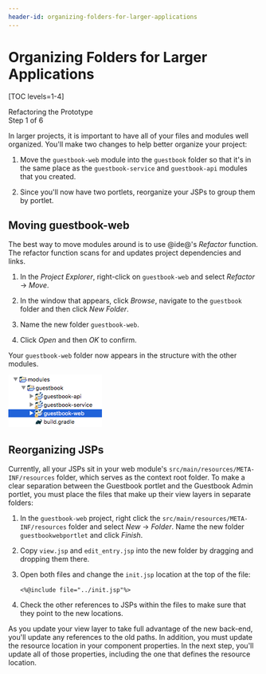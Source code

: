 ```yaml
---
header-id: organizing-folders-for-larger-applications
---
```


# Organizing Folders for Larger Applications

[TOC levels=1-4]

<div class="learn-path-step">
    <p>Refactoring the Prototype<br>Step 1 of 6</p>
</div>

In larger projects, it is important to have all of your files and modules well 
organized. You'll make two changes to help better organize your project:

1.  Move the `guestbook-web` module into the `guestbook` folder so that it's in 
    the same place as the `guestbook-service` and `guestbook-api` modules that
    you created.
 
2.  Since you'll now have two portlets, reorganize your JSPs to group them by
    portlet.

## Moving guestbook-web

The best way to move modules around is to use @ide@'s *Refactor* function. The
refactor function scans for and updates project dependencies and links.

1.  In the *Project Explorer*, right-click on `guestbook-web` and select
    *Refactor* &rarr; *Move*.

2.  In the window that appears, click *Browse*, navigate to the `guestbook` 
    folder and then click *New Folder*.
 
3.  Name the new folder `guestbook-web`.

4.  Click *Open* and then *OK* to confirm.

Your `guestbook-web` folder now appears in the structure with the other modules.

![Figure 1: After you move it using the Refactor function, all of your modules are in the same folder..](../../../images/guestbook-refactor.png)

## Reorganizing JSPs

Currently, all your JSPs sit in your web module's 
`src/main/resources/META-INF/resources` folder, which serves as the context root 
folder. To make a clear separation between the Guestbook portlet and the 
Guestbook Admin portlet, you must place the files that make up their view layers 
in separate folders: 

1.  In the `guestbook-web` project, right click the
    `src/main/resources/META-INF/resources` folder and select *New* &rarr; 
    *Folder*. Name the new folder `guestbookwebportlet` and click *Finish*. 

2.  Copy `view.jsp` and `edit_entry.jsp` into the new folder by dragging and
    dropping them there. 

3.  Open both files and change the `init.jsp` location at the top of the file: 

        <%@include file="../init.jsp"%>        

4.  Check the other references to JSPs within the files to make sure that they
    point to the new locations.

As you update your view layer to take full advantage of the new back-end, you'll
update any references to the old paths. In addition, you must update the 
resource location in your component properties. In the next step, you'll update 
all of those properties, including the one that defines the resource location. 
